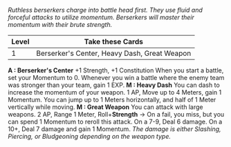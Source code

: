 *Ruthless berserkers charge into battle head first. They use fluid and forceful attacks to utilize momentum. Berserkers will master their momentum with their brute strength.*

| Level | Take these Cards                             |
| ----- | -------------------------------------------- |
| 1     | Berserker's Center, Heavy Dash, Great Weapon |
**A : Berserker's Center**
	+1 Strength, +1 Constitution
	When you start a battle, set your Momentum to 0.
	Whenever you win a battle where the enemy team was stronger than your team, gain 1 EXP.
**M : Heavy Dash**
	You can dash to increase the momentum of your weapon.
	1 AP, Move up to 4 Meters, gain 1 Momentum.
	You can jump up to 1 Meters horizontally, and half of 1 Meter vertically while moving.
**M : Great Weapon**
	You can attack with large weapons.
	2 AP, Range 1 Meter, Roll+**Strength** ->
	On a fail, you miss, but you can spend 1 Momentum to reroll this attack.
	On a 7-9, Deal 6 damage.
	On a 10+, Deal 7 damage and gain 1 Momentum.
	*The damage is either Slashing, Piercing, or Bludgeoning depending on the weapon type.*
